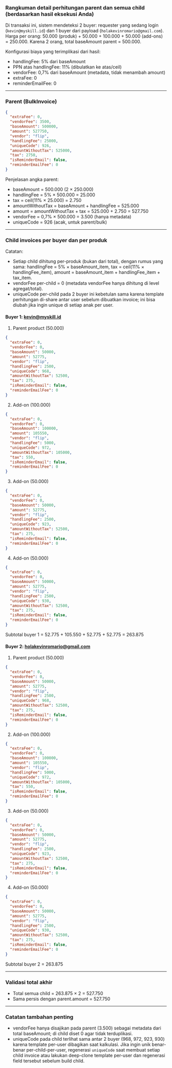 ### Rangkuman detail perhitungan parent dan semua child (berdasarkan hasil eksekusi Anda)

Di transaksi ini, sistem mendeteksi 2 buyer: requester yang sedang login (`kevin@myskill.id`) dan 1 buyer dari payload (`holakevinromario@gmail.com`). Harga per orang: 50.000 (produk) + 50.000 + 100.000 + 50.000 (add-ons) = 250.000. Karena 2 orang, total baseAmount parent = 500.000.

Konfigurasi biaya yang terimplikasi dari hasil:
- handlingFee: 5% dari baseAmount
- PPN atas handlingFee: 11% (dibulatkan ke atas/ceil)
- vendorFee: 0,7% dari baseAmount (metadata, tidak menambah amount)
- extraFee: 0
- reminderEmailFee: 0

---

### Parent (BulkInvoice)
```json
{
  "extraFee": 0,
  "vendorFee": 3500,
  "baseAmount": 500000,
  "amount": 527750,
  "vendor": "flip",
  "handlingFee": 25000,
  "uniqueCode": 926,
  "amountWithoutTax": 525000,
  "tax": 2750,
  "isReminderEmail": false,
  "reminderEmailFee": 0
}
```
Penjelasan angka parent:
- baseAmount = 500.000 (2 × 250.000)
- handlingFee = 5% × 500.000 = 25.000
- tax = ceil(11% × 25.000) = 2.750
- amountWithoutTax = baseAmount + handlingFee = 525.000
- amount = amountWithoutTax + tax = 525.000 + 2.750 = 527.750
- vendorFee = 0,7% × 500.000 = 3.500 (hanya metadata)
- uniqueCode = 926 (acak, untuk parent/bulk)

---

### Child invoices per buyer dan per produk
Catatan:
- Setiap child dihitung per-produk (bukan dari total), dengan rumus yang sama: handlingFee = 5% × baseAmount_item, tax = ceil(11% × handlingFee_item), amount = baseAmount_item + handlingFee_item + tax_item.
- vendorFee per-child = 0 (metadata vendorFee hanya dihitung di level agregat/total).
- uniqueCode per-child pada 2 buyer ini kebetulan sama karena template perhitungan di-share antar user sebelum dibuatkan invoice; ini bisa diubah jika ingin unique di setiap anak per user.

#### Buyer 1: kevin@myskill.id
1) Parent product (50.000)
```json
{
  "extraFee": 0,
  "vendorFee": 0,
  "baseAmount": 50000,
  "amount": 52775,
  "vendor": "flip",
  "handlingFee": 2500,
  "uniqueCode": 968,
  "amountWithoutTax": 52500,
  "tax": 275,
  "isReminderEmail": false,
  "reminderEmailFee": 0
}
```
2) Add-on (100.000)
```json
{
  "extraFee": 0,
  "vendorFee": 0,
  "baseAmount": 100000,
  "amount": 105550,
  "vendor": "flip",
  "handlingFee": 5000,
  "uniqueCode": 972,
  "amountWithoutTax": 105000,
  "tax": 550,
  "isReminderEmail": false,
  "reminderEmailFee": 0
}
```
3) Add-on (50.000)
```json
{
  "extraFee": 0,
  "vendorFee": 0,
  "baseAmount": 50000,
  "amount": 52775,
  "vendor": "flip",
  "handlingFee": 2500,
  "uniqueCode": 923,
  "amountWithoutTax": 52500,
  "tax": 275,
  "isReminderEmail": false,
  "reminderEmailFee": 0
}
```
4) Add-on (50.000)
```json
{
  "extraFee": 0,
  "vendorFee": 0,
  "baseAmount": 50000,
  "amount": 52775,
  "vendor": "flip",
  "handlingFee": 2500,
  "uniqueCode": 930,
  "amountWithoutTax": 52500,
  "tax": 275,
  "isReminderEmail": false,
  "reminderEmailFee": 0
}
```
Subtotal buyer 1 = 52.775 + 105.550 + 52.775 + 52.775 = 263.875

#### Buyer 2: holakevinromario@gmail.com
1) Parent product (50.000)
```json
{
  "extraFee": 0,
  "vendorFee": 0,
  "baseAmount": 50000,
  "amount": 52775,
  "vendor": "flip",
  "handlingFee": 2500,
  "uniqueCode": 968,
  "amountWithoutTax": 52500,
  "tax": 275,
  "isReminderEmail": false,
  "reminderEmailFee": 0
}
```
2) Add-on (100.000)
```json
{
  "extraFee": 0,
  "vendorFee": 0,
  "baseAmount": 100000,
  "amount": 105550,
  "vendor": "flip",
  "handlingFee": 5000,
  "uniqueCode": 972,
  "amountWithoutTax": 105000,
  "tax": 550,
  "isReminderEmail": false,
  "reminderEmailFee": 0
}
```
3) Add-on (50.000)
```json
{
  "extraFee": 0,
  "vendorFee": 0,
  "baseAmount": 50000,
  "amount": 52775,
  "vendor": "flip",
  "handlingFee": 2500,
  "uniqueCode": 923,
  "amountWithoutTax": 52500,
  "tax": 275,
  "isReminderEmail": false,
  "reminderEmailFee": 0
}
```
4) Add-on (50.000)
```json
{
  "extraFee": 0,
  "vendorFee": 0,
  "baseAmount": 50000,
  "amount": 52775,
  "vendor": "flip",
  "handlingFee": 2500,
  "uniqueCode": 930,
  "amountWithoutTax": 52500,
  "tax": 275,
  "isReminderEmail": false,
  "reminderEmailFee": 0
}
```
Subtotal buyer 2 = 263.875

---

### Validasi total akhir
- Total semua child = 263.875 × 2 = 527.750
- Sama persis dengan parent.amount = 527.750

---

### Catatan tambahan penting
- vendorFee hanya disajikan pada parent (3.500) sebagai metadata dari total baseAmount; di child diset 0 agar tidak terduplikasi.
- uniqueCode pada child terlihat sama antar 2 buyer (968, 972, 923, 930) karena template per-user dibagikan saat kalkulasi. Jika ingin unik benar-benar per-child-per-user, regenerasi `uniqueCode` saat membuat setiap child invoice atau lakukan deep-clone template per-user dan regenerasi field tersebut sebelum build child.
